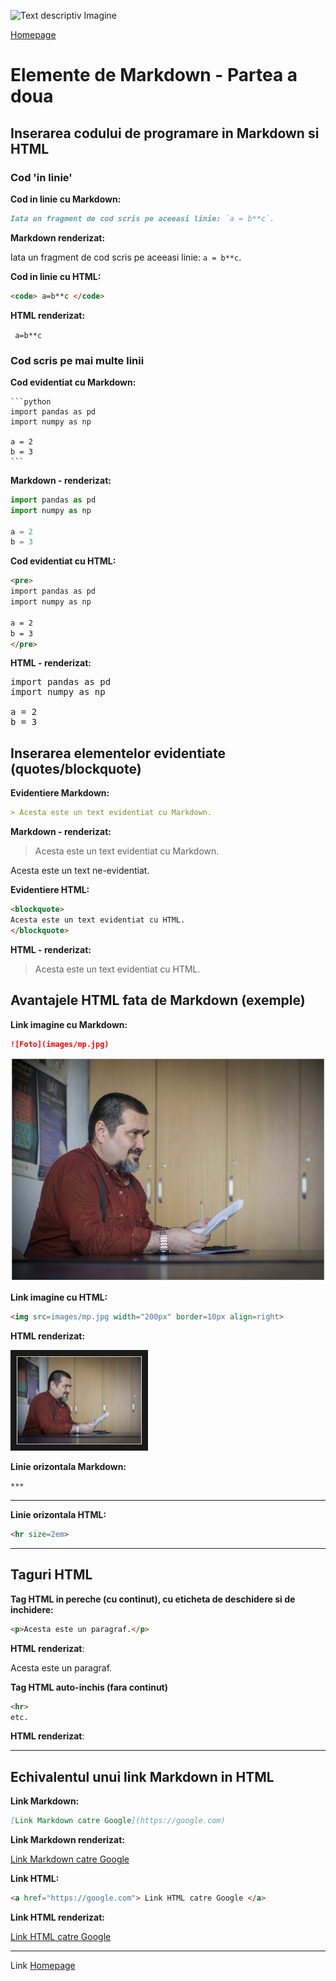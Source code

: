 <script id="MathJax-script" async src="https://cdn.jsdelivr.net/npm/mathjax@3/es5/tex-mml-chtml.js"></script>


![Text descriptiv Imagine](https://metricop.com/cdn/shop/articles/trimble-total-station.jpg?v=1677673954&width=1100)

[Homepage](index.md)


# Elemente de Markdown - Partea a doua


## Inserarea codului de programare in Markdown si HTML

### Cod 'in linie'

**Cod in linie cu Markdown:**

```markdown
Iata un fragment de cod scris pe aceeasi linie: `a = b**c`.
```

**Markdown renderizat:**

Iata un fragment de cod scris pe aceeasi linie: `a = b**c`.

**Cod in linie cu HTML:**

```html
<code> a=b**c </code>
```

**HTML renderizat:**

<code> a=b**c </code>

### Cod scris pe mai multe linii

**Cod evidentiat cu Markdown:**
````
```python
import pandas as pd
import numpy as np

a = 2
b = 3
```
````

**Markdown - renderizat:**

```python
import pandas as pd
import numpy as np

a = 2
b = 3
```

**Cod evidentiat cu HTML:**

```html
<pre>
import pandas as pd
import numpy as np

a = 2
b = 3
</pre>
```
**HTML - renderizat:**
<pre>
import pandas as pd
import numpy as np

a = 2
b = 3
</pre>

## Inserarea elementelor evidentiate (quotes/blockquote)

**Evidentiere Markdown:**

```markdown
> Acesta este un text evidentiat cu Markdown.
```

**Markdown - renderizat:**

> Acesta este un text evidentiat cu Markdown.

Acesta este un text ne-evidentiat.

**Evidentiere HTML:**

```html
<blockquote>
Acesta este un text evidentiat cu HTML.
</blockquote>
```

**HTML - renderizat:**

<blockquote>
Acesta este un text evidentiat cu HTML.
</blockquote>

## Avantajele HTML fata de Markdown (exemple)

**Link imagine cu Markdown:**

```markdown
![Foto](images/mp.jpg)
```

![Foto](images/mp.jpg)

**Link imagine cu HTML:**

```html
<img src=images/mp.jpg width="200px" border=10px align=right>
```

**HTML renderizat:**

<img src="images/mp.jpg" width="200px" border=10px>

**Linie orizontala Markdown:**

```markdown
***
```

***

**Linie orizontala HTML:**

```html
<hr size=2em>
```

<hr size=2em>

## Taguri HTML

**Tag HTML in pereche (cu continut), cu eticheta de deschidere si de inchidere:**

```html
<p>Acesta este un paragraf.</p>
```

**HTML renderizat**:

<p>Acesta este un paragraf.</p>

**Tag HTML auto-inchis (fara continut)**

```html
<hr>
etc.
```

**HTML renderizat**:

<hr>

## Echivalentul unui link Markdown in HTML

**Link Markdown:**

```markdown
[Link Markdown catre Google](https://google.com)
```
**Link Markdown renderizat:**

[Link Markdown catre Google](https://google.com)

**Link HTML:**

```html
<a href="https://google.com"> Link HTML catre Google </a>
```

**Link HTML renderizat:**

<a href="https://google.com"> Link HTML catre Google </a>

***

Link [Homepage](index.md)